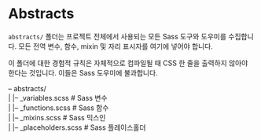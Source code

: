 # Abstracts

`abstracts/` 폴더는 프로젝트 전체에서 사용되는 모든 Sass 도구와 도우미를 수집합니다. 모든 전역 변수, 함수, mixin 및 자리 표시자를 여기에 넣어야 합니다.

이 폴더에 대한 경험적 규칙은 자체적으로 컴파일될 때 CSS 한 줄을 출력하지 않아야 한다는 것입니다. 이들은 Sass 도우미에 불과합니다.

– abstracts/   
|   |– _variables.scss    # Sass 변수   
|   |– _functions.scss    # Sass 함수   
|   |– _mixins.scss       # Sass 믹스인   
|   |– _placeholders.scss # Sass 플레이스홀더   
   

